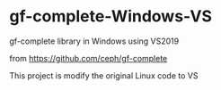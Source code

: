 # gf-complete-Windows-VS

 gf-complete library in Windows using VS2019 
 
from https://github.com/ceph/gf-complete

This project is modify the original Linux code to VS
